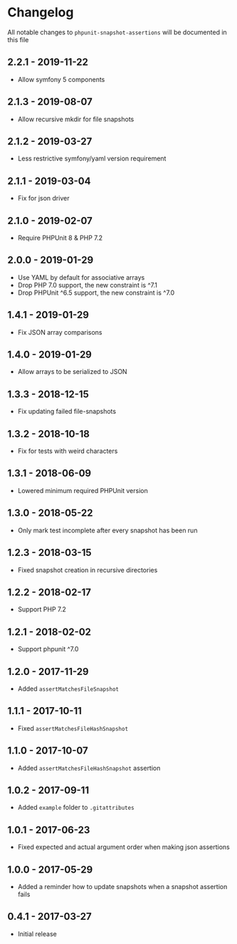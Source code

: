 # Changelog

All notable changes to `phpunit-snapshot-assertions` will be documented in this file

## 2.2.1 - 2019-11-22
- Allow symfony 5 components

## 2.1.3 - 2019-08-07
- Allow recursive mkdir for file snapshots

## 2.1.2 - 2019-03-27
- Less restrictive symfony/yaml version requirement

## 2.1.1 - 2019-03-04
- Fix for json driver

## 2.1.0 - 2019-02-07
- Require PHPUnit 8 & PHP 7.2

## 2.0.0 - 2019-01-29
- Use YAML by default for associative arrays
- Drop PHP 7.0 support, the new constraint is ^7.1
- Drop PHPUnit ^6.5 support, the new constraint is ^7.0

## 1.4.1 - 2019-01-29
- Fix JSON array comparisons

## 1.4.0 - 2019-01-29
- Allow arrays to be serialized to JSON

## 1.3.3 - 2018-12-15
- Fix updating failed file-snapshots

## 1.3.2 - 2018-10-18
- Fix for tests with weird characters

## 1.3.1 - 2018-06-09
- Lowered minimum required PHPUnit version

## 1.3.0 - 2018-05-22
- Only mark test incomplete after every snapshot has been run

## 1.2.3 - 2018-03-15
- Fixed snapshot creation in recursive directories

## 1.2.2 - 2018-02-17
- Support PHP 7.2

## 1.2.1 - 2018-02-02
- Support phpunit ^7.0

## 1.2.0 - 2017-11-29
- Added `assertMatchesFileSnapshot`

## 1.1.1 - 2017-10-11
- Fixed `assertMatchesFileHashSnapshot`

## 1.1.0 - 2017-10-07
- Added `assertMatchesFileHashSnapshot` assertion

## 1.0.2 - 2017-09-11
- Added `example` folder to `.gitattributes`

## 1.0.1 - 2017-06-23
- Fixed expected and actual argument order when making json assertions

## 1.0.0 - 2017-05-29
- Added a reminder how to update snapshots when a snapshot assertion fails

## 0.4.1 - 2017-03-27
- Initial release
